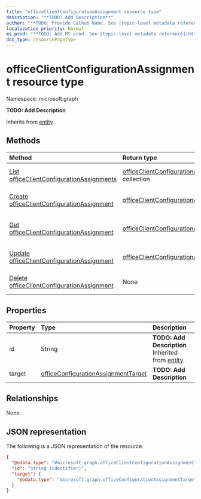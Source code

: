 ```yaml
---
title: "officeClientConfigurationAssignment resource type"
description: "**TODO: Add Description**"
author: "**TODO: Provide Github Name. See [topic-level metadata reference](https://msgo.azurewebsites.net/add/document/guidelines/metadata.html#topic-level-metadata)**"
localization_priority: Normal
ms.prod: "**TODO: Add MS prod. See [topic-level metadata reference](https://msgo.azurewebsites.net/add/document/guidelines/metadata.html#topic-level-metadata)**"
doc_type: resourcePageType
---
```


# officeClientConfigurationAssignment resource type

Namespace: microsoft.graph



**TODO: Add Description**


Inherits from [entity](../resources/entity.md).

## Methods
|Method|Return type|Description|
|:---|:---|:---|
|[List officeClientConfigurationAssignments](../api/officeclientconfigurationassignment-list.md)|[officeClientConfigurationAssignment](../resources/officeclientconfigurationassignment.md) collection|Get a list of the [officeClientConfigurationAssignment](../resources/officeclientconfigurationassignment.md) objects and their properties.|
|[Create officeClientConfigurationAssignment](../api/officeclientconfigurationassignment-create.md)|[officeClientConfigurationAssignment](../resources/officeclientconfigurationassignment.md)|Create a new [officeClientConfigurationAssignment](../resources/officeclientconfigurationassignment.md) object.|
|[Get officeClientConfigurationAssignment](../api/officeclientconfigurationassignment-get.md)|[officeClientConfigurationAssignment](../resources/officeclientconfigurationassignment.md)|Read the properties and relationships of an [officeClientConfigurationAssignment](../resources/officeclientconfigurationassignment.md) object.|
|[Update officeClientConfigurationAssignment](../api/officeclientconfigurationassignment-update.md)|[officeClientConfigurationAssignment](../resources/officeclientconfigurationassignment.md)|Update the properties of an [officeClientConfigurationAssignment](../resources/officeclientconfigurationassignment.md) object.|
|[Delete officeClientConfigurationAssignment](../api/officeclientconfigurationassignment-delete.md)|None|Deletes an [officeClientConfigurationAssignment](../resources/officeclientconfigurationassignment.md) object.|

## Properties
|Property|Type|Description|
|:---|:---|:---|
|id|String|**TODO: Add Description** Inherited from [entity](../resources/entity.md)|
|target|[officeConfigurationAssignmentTarget](../resources/officeconfigurationassignmenttarget.md)|**TODO: Add Description**|

## Relationships
None.

## JSON representation
The following is a JSON representation of the resource.
<!-- {
  "blockType": "resource",
  "keyProperty": "id",
  "@odata.type": "microsoft.graph.officeClientConfigurationAssignment",
  "baseType": "microsoft.graph.entity",
  "openType": false
}
-->
``` json
{
  "@odata.type": "#microsoft.graph.officeClientConfigurationAssignment",
  "id": "String (identifier)",
  "target": {
    "@odata.type": "microsoft.graph.officeConfigurationAssignmentTarget"
  }
}
```

